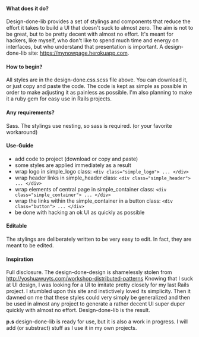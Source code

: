 #### What does it do?
Design-done-lib provides a set of stylings and components that reduce the effort it takes to build a UI that doesn't suck to almost zero. The aim is not to be great, but to be pretty decent with almost no effort. It's meant for hackers, like myself, who don't like to spend much time and energy on interfaces, but who understand that presentation is important. A design-done-lib site: https://mynowpage.herokuapp.com.

#### How to begin?
All styles are in the design-done.css.scss file above. You can download it, or just copy and paste the code. The code is kept as simple as possible in order to make adjusting it as painless as possible. I'm also planning to make it a ruby gem for easy use in Rails projects.

#### Any requirements?
Sass. The stylings use nesting, so sass is required. (or your favorite workaround)

#### Use-Guide
+ add code to project (download or copy and paste)
+ some styles are applied immediately as a result
+ wrap logo in simple_logo class: `<div class="simple_logo"> ... </div>`
+ wrap header links in simple_header class: `<div class="simple_header"> ... </div>`
+ wrap elements of central page in simple_container class: `<div class="simple_container"> ... </div>`
+ wrap the links within the simple_container in a button class: `<div class="button"> ... </div>`
+ be done with hacking an ok UI as quickly as possible

#### Editable
The stylings are deliberately written to be very easy to edit. In fact, they are meant to be edited.

#### Inspiration
Full disclosure. The design-done-design is shamelessly stolen from http://yoshuawuyts.com/workshop-distributed-patterns
Knowing that I suck at UI design, I was looking for a UI to imitate pretty closely for my last Rails project. I stumbled upon this site and instictively loved its simplicity. Then it dawned on me that these styles could very simply be generalized and then be used in almost any project to generate a rather decent UI super duper quickly with almost no effort. Design-done-lib is the result.

**p.s** design-done-lib is ready for use, but it is also a work in progress. I will add (or substract) stuff as I use it in my own projects.
